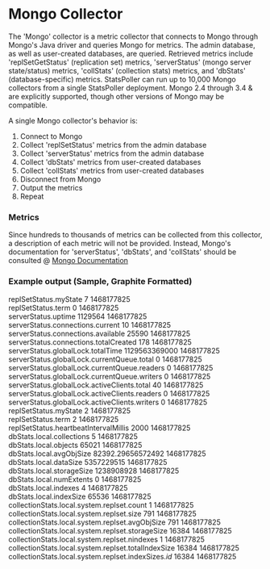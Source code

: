 # Mongo Collector

The 'Mongo' collector is a metric collector that connects to Mongo through Mongo's Java driver and queries Mongo for metrics. The admin database, as well as user-created databases, are queried. Retrieved metrics include 'replSetGetStatus' (replication set) metrics, 'serverStatus' (mongo server state/status) metrics, 'collStats' (collection stats) metrics, and 'dbStats' (database-specific) metrics. StatsPoller can run up to 10,000 Mongo collectors from a single StatsPoller deployment. Mongo 2.4 through 3.4 & are explicitly supported, though other versions of Mongo may be compatible.

A single Mongo collector's behavior is:

1. Connect to Mongo
1. Collect 'replSetStatus' metrics from the admin database
1. Collect 'serverStatus' metrics from the admin database
1. Collect 'dbStats' metrics from user-created databases
1. Collect 'collStats' metrics from user-created databases
1. Disconnect from Mongo
1. Output the metrics
1. Repeat

### Metrics

Since hundreds to thousands of metrics can be collected from this collector, a description of each metric will not be provided. Instead, Mongo's documentation for 'serverStatus', 'dbStats', and 'collStats' should be consulted @ [Mongo Documentation](https://docs.mongodb.com/manual/reference/command/nav-diagnostic/)

### Example output (Sample, Graphite Formatted)

replSetStatus.myState 7 1468177825  
replSetStatus.term 0 1468177825  
serverStatus.uptime 1129564 1468177825  
serverStatus.connections.current 10 1468177825  
serverStatus.connections.available 25590 1468177825  
serverStatus.connections.totalCreated 178 1468177825  
serverStatus.globalLock.totalTime 1129563369000 1468177825  
serverStatus.globalLock.currentQueue.total 0 1468177825  
serverStatus.globalLock.currentQueue.readers 0 1468177825  
serverStatus.globalLock.currentQueue.writers 0 1468177825  
serverStatus.globalLock.activeClients.total 40 1468177825  
serverStatus.globalLock.activeClients.readers 0 1468177825  
serverStatus.globalLock.activeClients.writers 0 1468177825  
replSetStatus.myState 2 1468177825  
replSetStatus.term 2 1468177825  
replSetStatus.heartbeatIntervalMillis 2000 1468177825  
dbStats.local.collections 5 1468177825  
dbStats.local.objects 65021 1468177825  
dbStats.local.avgObjSize 82392.29656572492 1468177825  
dbStats.local.dataSize 5357229515 1468177825  
dbStats.local.storageSize 1238908928 1468177825  
dbStats.local.numExtents 0 1468177825  
dbStats.local.indexes 4 1468177825  
dbStats.local.indexSize 65536 1468177825  
collectionStats.local.system.replset.count 1 1468177825  
collectionStats.local.system.replset.size 791 1468177825  
collectionStats.local.system.replset.avgObjSize 791 1468177825  
collectionStats.local.system.replset.storageSize 16384 1468177825  
collectionStats.local.system.replset.nindexes 1 1468177825  
collectionStats.local.system.replset.totalIndexSize 16384 1468177825  
collectionStats.local.system.replset.indexSizes._id_ 16384 1468177825  
